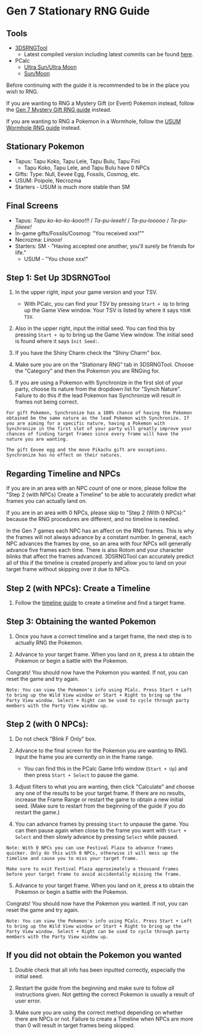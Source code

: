 # Gen 7 Stationary RNG Guide

## Tools
- [3DSRNGTool](https://github.com/wwwwwwzx/3DSRNGTool/releases)
    - Latest compiled version including latest commits can be found [here](https://ci.appveyor.com/project/wwwwwwzx/3dsrngtool/build/artifacts).
- PCalc
    - [Ultra Sun/Ultra Moon](https://pokemonrng.com/downloads/pcalc/pcalc-usum.zip)
    - [Sun/Moon](https://pokemonrng.com/downloads/pcalc/pcalc-sm.zip)

Before continuing with the guide it is recommended to be in the place you wish to RNG.

If you are wanting to RNG a Mystery Gift (or Event) Pokemon instead, follow the [Gen 7 Mystery Gift RNG guide](https://pokemonrng.com/guides/sm/en/Mystery%20Gift%20(Event)%20RNG.md) instead.

If you are wanting to RNG a Pokemon in a Wormhole, follow the [USUM Wormhole RNG guide](https://pokemonrng.com/guides/usum/en/Stationary%20Wormhole%20RNG.md) instead.

## Stationary Pokemon
  - Tapus: Tapu Koko, Tapu Lele, Tapu Bulu, Tapu Fini
    - Tapu Koko, Tapu Lele, and Tapu Bulu have 0 NPCs
  - Gifts: Type: Null, Eevee Egg, Fossils, Cosmog, etc.
  - USUM: Poipole, Necrozma
  - Starters - USUM is much more stable than SM

## Final Screens
  - Tapus: _Tapu ko-ko-ko-kooo!!!_ / _Ta-pu-leeeh!_ / _Ta-pu-looooo_ / _Ta-pu-fiiieee!_
  - In-game gifts/Fossils/Cosmog: "You received xxx!""
  - Necrozma: _Linooo!_
  - Starters: SM - "Having accepted one another, you'll surely be friends for life."
    - USUM - "You chose xxx!"

## Step 1: Set Up 3DSRNGTool

1. In the upper right, input your game version and your TSV.
    - With PCalc, you can find your TSV by pressing `Start + Up` to bring up the Game View window. Your TSV is listed by where it says `YOUR TSV`.

2. Also in the upper right, input the initial seed. You can find this by pressing `Start + Up` to bring up the Game View window. The initial seed is found where it says `Init Seed:`.

3. If you have the Shiny Charm check the "Shiny Charm" box.

4. Make sure you are on the "Stationary RNG" tab in 3DSRNGTool. Choose the "Category" and then the Pokemon you are RNGing for.

5. If you are using a Pokemon with Synchronize in the first slot of your party, choose its nature from the dropdown list for "Synch Nature". Failure to do this if the lead Pokemon has Synchronize will result in frames not being correct.

```
For gift Pokemon, Synchronize has a 100% chance of having the Pokemon obtained be the same nature as the lead Pokemon with Synchronize. If you are aiming for a specific nature, having a Pokemon with Synchronize in the first slot of your party will greatly improve your chances of finding target frames since every frame will have the nature you are wanting.

The gift Eevee egg and the move Pikachu gift are exceptions. Synchronize has no effect on their natures.
```

## Regarding Timeline and NPCs

If you are in an area with an NPC count of one or more, please follow the "Step 2 (with NPCs) Create a Timeline" to be able to accurately predict what frames you can actually land on.

If you are in an area with 0 NPCs, please skip to "Step 2 (With 0 NPCs):" because the RNG procedures are different, and no timeline is needed.

In the Gen 7 games each NPC has an affect on the RNG frames. This is why the frames will not always advance by a constant number. In general, each NPC advances the frames by one, so an area with four NPCs will generally advance five frames each time. There is also Rotom and your character blinks that affect the frames advanced. 3DSRNGTool can accurately predict all of this if the timeline is created properly and allow you to land on your target frame without skipping over it due to NPCs.

## Step 2 (with NPCs): Create a Timeline

1. Follow the [timeline guide](https://pokemonrng.com/guides/sm/en/Timeline%20Guide.md) to create a timeline and find a target frame.

## Step 3: Obtaining the wanted Pokemon

1. Once you have a correct timeline and a target frame, the next step is to actually RNG the Pokemon.


2. Advance to your target frame. When you land on it, press `A` to obtain the Pokemon or begin a battle with the Pokemon.

Congrats! You should now have the Pokemon you wanted. If not, you can reset the game and try again.

```
Note: You can view the Pokemon's info using PCalc. Press Start + Left to bring up the Wild View window or Start + Right to bring up the Party View window. Select + Right can be used to cycle through party members with the Party View window up.
```

## Step 2 (with 0 NPCs):

1. Do not check "Blink F Only" box.

2. Advance to the final screen for the Pokemon you are wanting to RNG. Input the frame you are currently on in the frame range.
    - You can find this in the PCalc Game Info window (`Start + Up`) and then press `Start + Select` to pause the game.

3. Adjust filters to what you are wanting, then click "Calculate" and choose any one of the results to be your target frame.  If there are no results, increase the Frame Range or restart the game to obtain a new initial seed. (Make sure to restart from the beginning of the guide if you do restart the game.)

4. You can advance frames by pressing `Start` to unpause the game. You can then pause again when close to the frame you want with `Start + Select` and then slowly advance by pressing `Select` while paused.

```
Note: With 0 NPCs you can use Festival Plaza to advance frames quicker. Only do this with 0 NPCs, otherwise it will mess up the timeline and cause you to miss your target frame.

Make sure to exit Festival Plaza approximately a thousand frames before your target frame to avoid accidentally missing the frame.
```


5. Advance to your target frame. When you land on it, press `A` to obtain the Pokemon or begin a battle with the Pokemon.

Congrats! You should now have the Pokemon you wanted. If not, you can reset the game and try again.

```
Note: You can view the Pokemon's info using PCalc. Press Start + Left to bring up the Wild View window or Start + Right to bring up the Party View window. Select + Right can be used to cycle through party members with the Party View window up.
```


## If you did not obtain the Pokemon you wanted

1. Double check that all info has been inputted correctly, especially the initial seed.

2. Restart the guide from the beginning and make sure to follow _all_ instructions given. Not getting the correct Pokemon is usually a result of user error.

3. Make sure you are using the correct method depending on whether there are NPCs or not. Failure to create a Timeline when NPCs are more than 0 will result in target frames being skipped.
